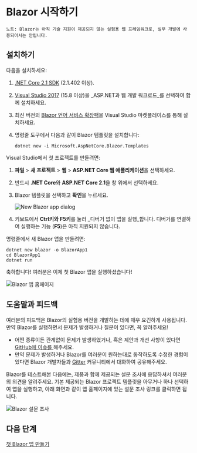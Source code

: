 # Blazor 시작하기

`노트: Blazor는 아직 기술 지원이 제공되지 않는 실험용 웹 프레임워크로, 실무 개발에 사용되어서는 안됩니다.`

## 설치하기  <a id="setup"></a>

다음을 설치하세요:

1. [.NET Core 2.1 SDK](https://go.microsoft.com/fwlink/?linkid=873092) \(2.1.402 이상\).
2. [Visual Studio 2017](https://go.microsoft.com/fwlink/?linkid=873093) \(15.8 이상\)을 _ASP.NET과 웹 개발 워크로드_를 선택하여 함께 설치하세요.
3. 최신 버전의 [Blazor 언어 서비스 확장팩](https://go.microsoft.com/fwlink/?linkid=870389)을 Visual Studio 마켓플레이스를 통해 설치하세요.
4. 명령줄 도구에서 다음과 같이 Blazor 템플릿을 설치합니다:

   ```text
   dotnet new -i Microsoft.AspNetCore.Blazor.Templates
   ```

Visual Studio에서 첫 프로젝트를 만들려면:

1. **파일** &gt; **새 프로젝트** &gt; **웹** &gt; **ASP.NET Core 웹 애플리케이션**을 선택하세요.
2. 반드시 **.NET Core**와 **ASP.NET Core 2.1**을 창 위에서 선택하세요.
3. Blazor 템플릿을 선택하고 **확인**을 누르세요.

   ![New Blazor app dialog](https://msdnshared.blob.core.windows.net/media/2018/07/new-blazor-app-dialog-0.5.0.png)

4. 키보드에서 **Ctrl키와 F5키**를 눌러 _디버거 없이 앱을 실행_합니다. 디버거를 연결하여 실행하는 기능 \(**F5**\)은 아직 지원되지 않습니다.

명령줄에서 새 Blazor 앱을 만들려면:

```text
dotnet new blazor -o BlazorApp1
cd BlazorApp1
dotnet run
```

축하합니다! 여러분은 이제 첫 Blazor 앱을 실행하셨습니다!

![Blazor &#xC571; &#xD648;&#xD398;&#xC774;&#xC9C0;](https://msdnshared.blob.core.windows.net/media/2018/04/blazor-bootstrap-4.png)

## 도움말과 피드백  <a id="help--feedback"></a>

여러분의 피드백은 Blazor의 실험용 버전을 개발하는 데에 매우 요긴하게 사용됩니다. 만약 Blazor를 실행하면서 문제가 발생하거나 질문이 있다면, 꼭 알려주세요!

* 어떤 종류이든 관계없이 문제가 발생하였거나, 혹은 제안과 개선 사항이 있다면 [GitHub에 이슈를 ](https://github.com/aspnet/blazor/issues)해주세요.
* 만약 문제가 발생하거나 Blazor를 여러분이 원하는대로 동작하도록 수정한 경험이 있다면 Blazor 개발자들과 [Gitter](https://gitter.im/aspnet/blazor) 커뮤니티에서 대화하여 공유해주세요.

Blazor를 테스트해본 다음에는, 제품과 함께 제공되는 설문 조사에 응답하셔서 여러분의 의견을 알려주세요. 기본 제공되는 Blazor 프로젝트 템플릿을 아무거나 하나 선택하여 앱을 실행하고, 아래 화면과 같이 앱 홈페이지에 있는 설문 조사 링크를 클릭하면 됩니다.

![Blazor &#xC124;&#xBB38; &#xC870;&#xC0AC;](https://msdnshared.blob.core.windows.net/media/2018/05/blazor-survey-new.png)

## 다음 단계  <a id="whats-next"></a>

[첫 Blazor 앱 만들기](tutorials/build-your-first-blazor-app.md)

